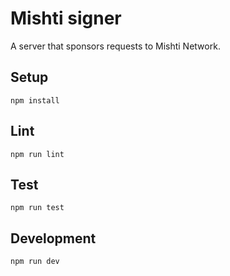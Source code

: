 # Mishti signer

A server that sponsors requests to Mishti Network.

## Setup

```
npm install
```

## Lint

```
npm run lint
```

## Test

```
npm run test
```

## Development

```
npm run dev
```
